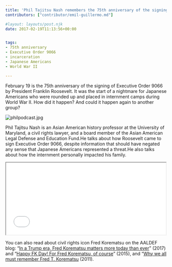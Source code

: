 ```yaml
---
title: 'Phil Tajitsu Nash remembers the 75th anniversary of the signing of Executive Order 9066 & the WWII incarceration of Japanese Americans'
contributors: ["contributor/emil-guillermo.md"]

#layout: layouts/post.njk
date: 2017-02-19T11:13:56+00:00


tags:
- 75th anniversary
- Executive Order 9066
- incarceration
- Japanese Americans
- World War II

---
```


February 19 is the 75th anniversary of the signing of Executive Order 9066 by
President Franklin Roosevelt. It was the start of a nightmare for Japanese
Americans who were rounded up and placed in internment camps during World War
II. How did it happen? And could it happen again to another group?

![philpodcast.jpg](/uploads/philpodcast.jpg)

Phil Tajitsu Nash is an Asian American history professor at the University of
Maryland, a civil rights lawyer, and a board member of the Asian American Legal
Defense and Education Fund.He talks about how Roosevelt came to sign Executive
Order 9066, despite information that should have negated any sense that Japanese
Americans represented a threat.He also talks about how the internment personally
impacted his family.

<iframe
src="//html5-player.libsyn.com/embed/episode/id/5097149/height/225/width/400/theme/standard/autonext/no/thumbnail/yes/autoplay/no/preload/no/no_addthis/no/direction/backward/no-cache/true/<https://html5-player.libsyn.com/embed/episode/id/5097149/height/225/width/400/theme/standard/autonext/no/thumbnail/yes/autoplay/no/preload/no/no_addthis/no/direction/backward/no-cache/true/>"
height="225" width="500" scrolling="no" allowfullscreen=""
webkitallowfullscreen="" mozallowfullscreen="" oallowfullscreen=""
msallowfullscreen=""></iframe>

You can also read about civil rights icon Fred Korematsu on the AALDEF blog:
“[In a Trump era, Fred Korematsu matters more today than ever](/blog/emil-guillermo-in-a-trump-era-fred-korematsu-matters-more-than-ever/)”
(2017) and “[Happy FK Day! For Fred Korematsu, of course](/blog/emil-guillermo-happy-fk-day-fk-day-for-fred-korematsu-of-course/)”
(2015), and “[Why we all must remember Fred T. Korematsu](/blog/why-we-all-must-remember-fred-t-korematsu/)
(2011).
